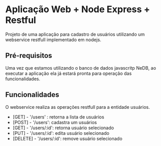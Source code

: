 # Aplicação Web + Node Express + Restful

Projeto de uma aplicação para cadastro de usuários utilizando um webservice restfull implementado em nodejs. 

## Pré-requisitos

Uma vez que estamos utilizando o banco de dados javascritp NeDB, ao executar a aplicação ela já estará pronta para operação das funcionalidades.

## Funcionalidades

O webservice realiza as operações restfull para a entidade usuários.

* [GET] - '/users' : retorna a lista de usuários
* [POST] - '/users': cadastra um usuários
* [GET] - '/users/:id': retorna usuário selecionado
* [PUT] - '/users/:id': edita usuário selecionado
* [DELETE] - '/users/:id': remove usuário selecionado

